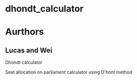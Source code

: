 # dhondt_calculator
# Aurthors
## Lucas and Wei

Dhondt calculator


Seat allocation on parliament calculator using D'hont method
